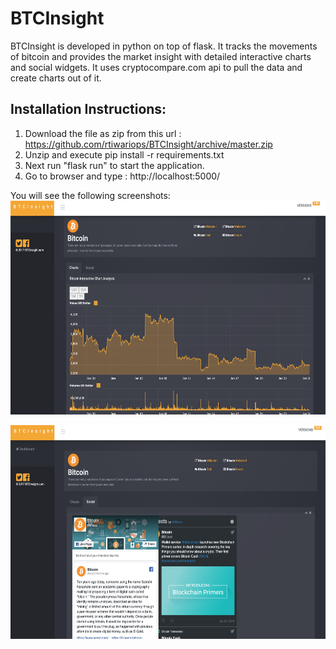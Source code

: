# BTCInsight

BTCInsight is developed in python on top of flask. It tracks the movements of bitcoin and provides the market insight with detailed interactive charts and social widgets. It uses cryptocompare.com api to pull the data and create charts out of it.

## Installation Instructions:
1. Download the file as zip from this url : https://github.com/rtiwariops/BTCInsight/archive/master.zip
2. Unzip and execute pip install -r requirements.txt
3. Next run "flask run" to start the application.
4. Go to browser and type : http://localhost:5000/

You will see the following screenshots:
<img src="https://github.com/rtiwariops/BTCInsight/blob/master/images/btc_insight_img.png" width="600" height="342">

<img src="https://github.com/rtiwariops/BTCInsight/blob/master/images/social_img.png" width="600" height="342">
